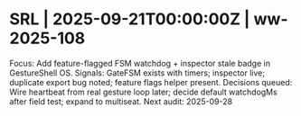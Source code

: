 # SRL | 2025-09-21T00:00:00Z | ww-2025-108

Focus: Add feature-flagged FSM watchdog + inspector stale badge in GestureShell OS.
Signals: GateFSM exists with timers; inspector live; duplicate export bug noted; feature flags helper present.
Decisions queued: Wire heartbeat from real gesture loop later; decide default watchdogMs after field test; expand to multiseat.
Next audit: 2025-09-28
